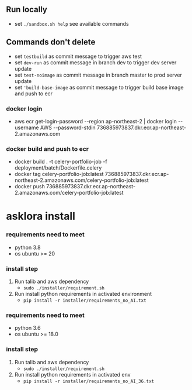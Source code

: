 ## Run locally
- set `./sandbox.sh help` see available commands

## Commands don't delete

- set `testbuild` as commit message to trigger aws test
- set `dev-run` as commit message in branch dev to trigger dev server update
- set `test-noimage` as commit message in branch master to prod server update
- set `'build-base-image` as commit message to trigger build base image and push to ecr

### docker login
- aws ecr get-login-password --region ap-northeast-2 | docker login --username AWS --password-stdin 736885973837.dkr.ecr.ap-northeast-2.amazonaws.com

### docker build and push to ecr

- docker build . -t celery-portfolio-job -f deployment/batch/Dockerfile.celery
- docker tag celery-portfolio-job:latest 736885973837.dkr.ecr.ap-northeast-2.amazonaws.com/celery-portfolio-job:latest
- docker push 736885973837.dkr.ecr.ap-northeast-2.amazonaws.com/celery-portfolio-job:latest

# asklora install

### requirements need to meet

- python 3.8
- os ubuntu >= 20

### install step

1. Run talib and aws dependency
   - `sudo ./installer/requirement.sh`
2. Run install python requirements in activated environment
   - `pip install -r installer/requirements_no_AI.txt`

### requirements need to meet

- python 3.6
- os ubuntu >= 18.0

### install step
1. Run talib and aws dependency
   - `sudo ./installer/requirement.sh`
2. Run install python requirements in activated env
   - `pip install -r installer/requirements_no_AI_36.txt`

